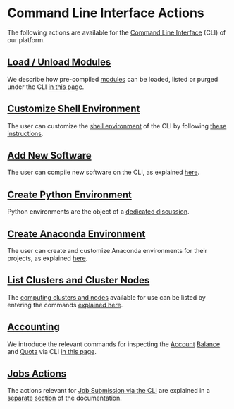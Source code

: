 # Command Line Interface Actions

The following actions are available for the [Command Line Interface](../overview.md) (CLI) of our platform.

## [Load / Unload Modules](modules-actions.md)

We describe how pre-compiled [modules](../environment.md#modules) can be loaded, listed or purged under the CLI [in this page](modules-actions.md).

## [Customize Shell Environment](customize.md)

The user can customize the [shell environment](../environment.md#shell-type) of the CLI by following [these instructions](customize.md).

## [Add New Software](add-software.md)

The user can compile new software on the CLI, as explained [here](add-software.md).

## [Create Python Environment](create-python-env.md)

Python environments are the object of a [dedicated discussion](create-python-env.md).

## [Create Anaconda Environment](create-anaconda-env.md)

The user can create and customize Anaconda environments for their projects, as explained [here](create-anaconda-env.md).

## [List Clusters and Cluster Nodes](list-clusters.md)

The [computing clusters and nodes](../../infrastructure/clusters/overview.md) available for use can be listed by entering the commands [explained here](list-clusters.md).

## [Accounting](balance-quota.md)

We introduce the relevant commands for inspecting the [Account](../../accounts/overview.md) [Balance](../../accounts/balance.md) and [Quota](../../accounts/quota.md) via CLI [in this page](balance-quota.md). 

## [Jobs Actions](../../jobs-cli/actions/overview.md)

The actions relevant for [Job Submission via the CLI](../../jobs-cli/overview.md) are explained in a [separate section](../../jobs-cli/actions/overview.md) of the documentation.

